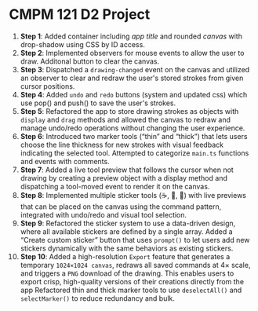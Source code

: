 # CMPM 121 D2 Project

1. **Step 1**: Added container including _app title_ and rounded _canvas_ with drop-shadow using CSS by ID access.
2. **Step 2**: Implemented observers for mouse events to allow the user to draw. Additonal button to clear the canvas.
3. **Step 3**: Dispatched a `drawing-changed` event on the canvas and utilized an observer to clear and redraw the user's stored strokes from given cursor positions.
4. **Step 4**: Added `undo` and `redo` buttons (system and updated css) which use pop() and push() to save the user's strokes.
5. **Step 5**: Refactored the app to store drawing strokes as objects with `display` and `drag` methods and allowed the canvas to redraw and manage undo/redo operations without changing the user experience.
6. **Step 6**: Introduced two marker tools (“thin” and “thick”) that lets users choose the line thickness for new strokes with visual feedback indicating the selected tool. Attempted to categorize `main.ts` functions and events with comments.
7. **Step 7**: Added a live tool preview that follows the cursor when not drawing by creating a preview object with a display method and dispatching a tool-moved event to render it on the canvas.
8. **Step 8**: Implemented multiple sticker tools (☕, 🍪, 🍩) with live previews that can be placed on the canvas using the command pattern, integrated with undo/redo and visual tool selection.
9. **Step 9**: Refactored the sticker system to use a data-driven design, where all available stickers are defined by a single array. Added a “Create custom sticker” button that uses `prompt()` to let users add new stickers dynamically with the same behaviors as existing stickers.
10. **Step 10**: Added a high-resolution `Export` feature that generates a temporary `1024×1024 canvas`, redraws all saved commands at 4× scale, and triggers a `PNG` download of the drawing. This enables users to export crisp, high-quality versions of their creations directly from the app Refactored thin and thick marker tools to use `deselectAll()` and `selectMarker()` to reduce redundancy and bulk.
